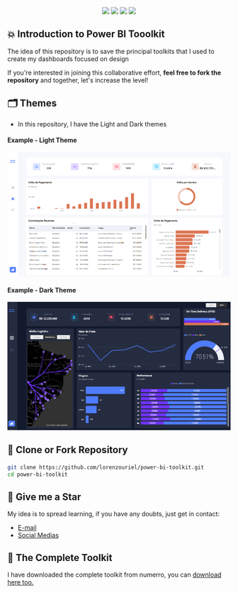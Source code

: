<div align="center">
    <p>
	    <a name="stars"><img src="https://img.shields.io/github/stars/lorenzouriel/power-bi-toolkit?style=for-the-badge"></a>
	    <a name="forks"><img src="https://img.shields.io/github/forks/lorenzouriel/power-bi-toolkit?logoColor=green&style=for-the-badge"></a>
	    <a name="contributions"><img src="https://img.shields.io/github/contributors/lorenzouriel/power-bi-toolkit?logoColor=green&style=for-the-badge"></a>
	    <a name="madeWith"><img src="https://img.shields.io/badge/Made%20with-Markdown-1f425f.svg?style=for-the-badge"></a>
    </p>
</div>

## 💥 Introduction to Power BI Tooolkit
The idea of ​​this repository is to save the principal toolkits that I used to create my dashboards focused on design

If you're interested in joining this collaborative effort, **feel free to fork the repository** and together, let's increase the level!


## 🗂️ Themes
- In this repository, I have the Light and Dark themes

#### Example - Light Theme
![Light](/pics/light-theme.png)

#### Example - Dark Theme
![Dark](/pics/dark-theme.png)


## 💾 Clone or Fork Repository
```bash
git clone https://github.com/lorenzouriel/power-bi-toolkit.git
cd power-bi-toolkit
```

## 🏅 Give me a Star
My idea is to spread learning, if you have any doubts, just get in contact: 
- [E-mail](lorenzouriel@gmail.com)
- [Social Medias](https://linktr.ee/lorenzo_uriel)


## 🔮 The Complete Toolkit
I have downloaded the complete toolkit from numerro, you can [download here too.](https://zpr.io/pxGkhiqm95zP)